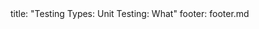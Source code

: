 <frontmatter>
title: "Testing Types: Unit Testing: What"
footer: footer.md
</frontmatter>

<include src="unit-inPage-asFlat.md" boilerplate />